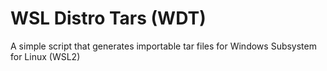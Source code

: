 # WSL Distro Tars (WDT)
A simple script that generates importable tar files for Windows Subsystem for Linux (WSL2)
